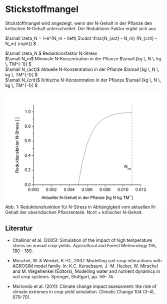 # Stickstoffmangel

Stickstoffmangel wird angezeigt, wenn der N-Gehalt in der Pflanze den kritischen N-Gehalt unterschreitet. Der Reduktions-Faktor ergibt sich aus

$`\small \zeta_N = 1-e^{N_m - \left( 5\cdot \frac{N_{act} - N_m} {N_{crit} - N_m}  \right)} `$

$`\small \zeta_N `$	Reduktionsfaktor N-Stress	 <br>
$`\small N_m`$	Minimale N-Konzentration in der Pflanze	$`\small [kg \, N \, kg \, TM^{-1}] `$<br>
$`\small N_{act}`$	Aktuelle N-Konzentration in der Pflanze	$`\small [kg \, N \, kg \, TM^{-1}] `$<br>
$`\small N_{crit}`$	Kritische N-Konzentration in der Pflanze	$`\small [kg \, N \, kg \, TM^{-1}] `$<br>

![](../images/crop_processes/monica_stress_abb.1.png)<br>
Abb. 1: Reduktionsfunktion für N-Stress in Abhängigkeit vom aktuellen N-Gehalt der oberirdischen Pflanzenteile. Ncrit = kritischer N-Gehalt.

## Literatur

* Challinor et al. (2005): Simulation of the impact of high temperature stress on annual crop yields. Agricultural and Forest Meteorology 135, 180 - 189.

* Mirschel, W. & Wenkel, K.-O., 2007. Modelling soil-crop interactions with AGROSIM model family. In: K.C. Kersebaum, J.-M. Hecker, W. Mirschel and M. Wegehenkel (Editors), Modelling water and nutrient dynamics in soil crop systems. Springer, Stuttgart, pp. 59- 74.

* Moriondo et al. (2011): Climate change impact assessment: the role of climate extremes in crop yield simulation. Climatic Change 104 (3-4), 679-701.